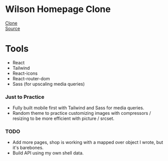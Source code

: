 # Wilson Homepage Clone
[Clone](https://zacherymorgan.github.io/Wilson-Clone/) </br>
[Source](https://www.wilson.com/en-us)

# Tools
- React
- Tailwind
- React-icons
- React-router-dom
- Sass (for upscaling media queries)

### Just to Practice
- Fully built mobile first with Tailwind and Sass for media queries.
- Random theme to practice customizing images with compressors / resizing to be more efficient with picture / srcset.

### TODO
- Add more pages, shop is working with a mapped over object I wrote, but it's barebones.
- Build API using my own shell data.
